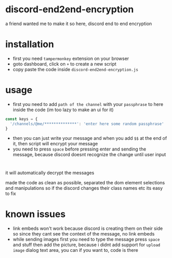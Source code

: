 # discord-end2end-encryption

a friend wanted me to make it so here, discord end to end encryption

# installation 
- first you need `tampermonkey` extension on your browser
- goto dashboard, click on `+` to create a new script
- copy paste the code inside `discord-end2end-encryption.js`

# usage
- first you need to add `path of the channel` with your `passphrase` to here inside the code (im too lazy to make an ui for it)
```js
const keys = {
  '/channels/@me/**************': 'enter here some random passphrase'
}
```
- then you can just write your message and when you add `$$` at the end of it, then script will encrypt your message
- you need to press `space` before pressing enter and sending the message, because discord doesnt recognize the change until user input

#
it will automatically decrypt the messages

made the code as clean as possible, separated the dom element selections and manipulations so if the discord changes their class names etc its easy to fix

# known issues 
- link embeds won't work because discord is creating them on their side so since they cant see the context of the message, no link embeds
- while sending images first you need to type the message press `space` and stuff then add the picture, because i didnt add support for `upload image` dialog text area, you can if you want to, code is there
